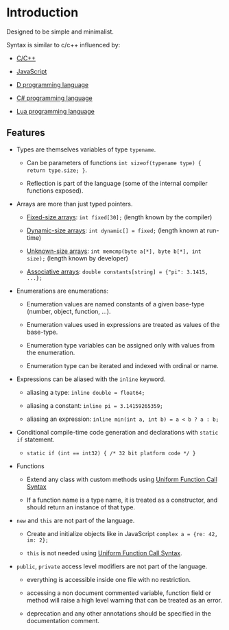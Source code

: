# Introduction

Designed to be simple and minimalist.

Syntax is similar to c/c++ influenced by:

* [C/C++](https://en.wikipedia.org/wiki/C_programming_language)

* [JavaScript](https://en.wikipedia.org/wiki/JavaScript)

* [D programming language](https://en.wikipedia.org/wiki/D_programming_language)

* [C# programming language](https://en.wikipedia.org/wiki/C_Sharp_programming_language)

* [Lua programming language](https://en.wikipedia.org/wiki/Lua_programming_language)

## Features

* Types are themselves variables of type `typename`.

	* Can be parameters of functions `int sizeof(typename type) { return type.size; }`.

	* Reflection is part of the language (some of the internal compiler functions exposed).

* Arrays are more than just typed pointers.

	* [Fixed-size arrays](#fixed-size-arrays): `int fixed[30];` (length known by the compiler)

	* [Dynamic-size arrays](#dynamic-size-arrays): `int dynamic[] = fixed;` (length known at run-time)

	* [Unknown-size arrays](#unknown-size-arrays): `int memcmp(byte a[*], byte b[*], int size);` (length known by developer)

	* [Associative arrays](#associative-arrays): `double constants[string] = {"pi": 3.1415, ...};`

* Enumerations are enumerations:

	* Enumeration values are named constants of a given base-type (number, object, function, ...).

	* Enumeration values used in expressions are treated as values of the base-type.

	* Enumeration type variables can be assigned only with values from the enumeration.

	* Enumeration type can be iterated and indexed with ordinal or name.

* Expressions can be aliased with the `inline` keyword.

	* aliasing a type: `inline double = float64;`

	* aliasing a constant: `inline pi = 3.14159265359;`

	* aliasing an expression: `inline min(int a, int b) = a < b ? a : b;`

* Conditional compile-time code generation and declarations with `static if` statement.

	* `static if (int == int32) { /* 32 bit platform code */ }`

* Functions

	* Extend any class with custom methods using [Uniform Function Call Syntax](https://en.wikipedia.org/wiki/Uniform_Function_Call_Syntax)

	* If a function name is a type name, it is treated as a constructor, and should return an instance of that type.

* `new` and `this` are not part of the language.

	* Create and initialize objects like in JavaScript `complex a = {re: 42, im: 2};`

	* `this` is not needed using [Uniform Function Call Syntax](https://en.wikipedia.org/wiki/Uniform_Function_Call_Syntax).

* `public`, `private` access level modifiers are not part of the language.

	* everything is accessible inside one file with no restriction.

	* accessing a non document commented variable, function field or method will raise a high level warning that can be treated as an error.

	* deprecation and any other annotations should be specified in the documentation comment.
